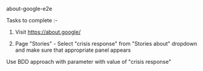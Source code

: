 about-google-e2e

Tasks to complete :-

1. Visit https://about.google/

2. Page "Stories" - Select "crisis response" from "Stories about" dropdown and make sure that appropriate panel appears

Use BDD approach with parameter with value of "crisis response"
